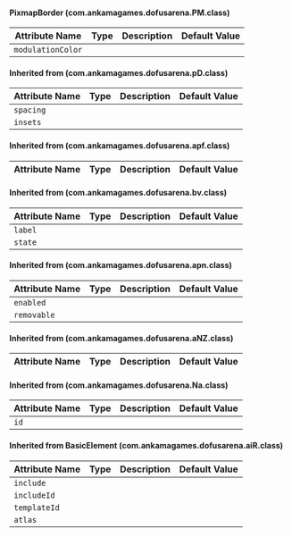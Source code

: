 #### PixmapBorder (com.ankamagames.dofusarena.PM.class)

| Attribute Name | Type | Description | Default Value |
|-----|----|---|---|
|``modulationColor``|        |        |
#### Inherited from  (com.ankamagames.dofusarena.pD.class)

| Attribute Name | Type | Description | Default Value |
|-----|----|---|---|
|``spacing``|        |        |
|``insets``|        |        |
#### Inherited from  (com.ankamagames.dofusarena.apf.class)

| Attribute Name | Type | Description | Default Value |
|-----|----|---|---|
#### Inherited from  (com.ankamagames.dofusarena.bv.class)

| Attribute Name | Type | Description | Default Value |
|-----|----|---|---|
|``label``|        |        |
|``state``|        |        |
#### Inherited from  (com.ankamagames.dofusarena.apn.class)

| Attribute Name | Type | Description | Default Value |
|-----|----|---|---|
|``enabled``|        |        |
|``removable``|        |        |
#### Inherited from  (com.ankamagames.dofusarena.aNZ.class)

| Attribute Name | Type | Description | Default Value |
|-----|----|---|---|
#### Inherited from  (com.ankamagames.dofusarena.Na.class)

| Attribute Name | Type | Description | Default Value |
|-----|----|---|---|
|``id``|        |        |
#### Inherited from BasicElement (com.ankamagames.dofusarena.aiR.class)

| Attribute Name | Type | Description | Default Value |
|-----|----|---|---|
|``include``|        |        |
|``includeId``|        |        |
|``templateId``|        |        |
|``atlas``|        |        |
